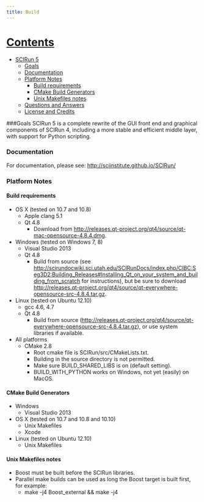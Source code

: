 ```yaml
---
title: Build
---
```


# [Contents](#user-content-scirun-5-prototype "generated with DocToc(http://doctoc.herokuapp.com/)")

- [SCIRun 5](#user-content-scirun-5)
	- [Goals](#user-content-goals)
	- [Documentation](#user-content-documentation)
	- [Platform Notes](#user-content-platform-notes)
		- [Build requirements](#user-content-build-requirements)
		- [CMake Build Generators](#user-content-cmake-build-generators)
		- [Unix Makefiles notes](#user-content-unix-makefiles-notes)
	- [Questions and Answers](#user-content-questions-and-answers)
	- [License and Credits](#user-content-license-and-credits)

###Goals
SCIRun 5 is a complete rewrite of the GUI front end and graphical components of SCIRun 4, including a more stable and
efficient middle layer, with support for Python scripting.

### Documentation
For documentation, please see: http://sciinstitute.github.io/SCIRun/

### Platform Notes
#### Build requirements
* OS X (tested on 10.7 and 10.8)
  - Apple clang 5.1
  - Qt 4.8
    + Download from http://releases.qt-project.org/qt4/source/qt-mac-opensource-4.8.4.dmg.
* Windows (tested on Windows 7, 8)
  - Visual Studio 2013
  - Qt 4.8
    + Build from source (see http://scirundocwiki.sci.utah.edu/SCIRunDocs/index.php/CIBC:Seg3D2:Building_Releases#Installing_Qt_on_your_system_and_building_from_scratch for instructions), but be sure to download http://releases.qt-project.org/qt4/source/qt-everywhere-opensource-src-4.8.4.tar.gz.
* Linux (tested on Ubuntu 12.10)
  - gcc 4.6, 4.7
  - Qt 4.8
    + Build from source (http://releases.qt-project.org/qt4/source/qt-everywhere-opensource-src-4.8.4.tar.gz), or use system libraries if available.
* All platforms
  - CMake 2.8
    + Root cmake file is SCIRun/src/CMakeLists.txt.
    + Building in the source directory is not permitted.
    + Make sure BUILD_SHARED_LIBS is on (default setting).
    + BUILD_WITH_PYTHON works on Windows, not yet (easily) on MacOS.

#### CMake Build Generators
* Windows
  - Visual Studio 2013
* OS X (tested on 10.7 and 10.8 and 10.10)
  - Unix Makefiles
  - Xcode
* Linux (tested on Ubuntu 12.10)
  - Unix Makefiles

#### Unix Makefiles notes
* Boost must be built before the SCIRun libraries.
* Parallel make builds can be used as long the Boost target is built first, for example:
  - make -j4 Boost_external && make -j4
